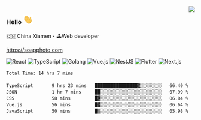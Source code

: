 <img align="right" src="https://github-readme-stats.vercel.app/api?username=yiiu&show_icons=false&bg_color=30,e96443,904e95&title_color=fff&text_color=fff" />

### Hello <img src="https://raw.githubusercontent.com/ABSphreak/ABSphreak/master/gifs/Hi.gif" width="26px" />
 
🇨🇳 China Xiamen・🕹Web developer

https://soapphoto.com

<p align="left"><img src="https://cdn.svgporn.com/logos/react.svg" alt="React" width="32" height="32"/> <img src="https://cdn.svgporn.com/logos/typescript-icon.svg" alt="TypeScript" width="32" height="32"/> <img src="https://cdn.svgporn.com/logos/gopher.svg" alt="Golang" width="32" height="32"/> <img src="https://cdn.svgporn.com/logos/vue.svg" alt="Vue.js" width="32" height="32"/> <img src="https://cdn.svgporn.com/logos/nestjs.svg" alt="NestJS" width="32" height="32"/> <img src="https://cdn.svgporn.com/logos/flutter.svg" alt="Flutter" width="32" height="32"/> <img src="https://cdn.svgporn.com/logos/nextjs-icon.svg" alt="Next.js" width="32" height="32"/></p>


<!--START_SECTION:waka-->

```txt
Total Time: 14 hrs 7 mins

TypeScript       9 hrs 23 mins   ████████████████▓░░░░░░░░   66.40 %
JSON             1 hr 7 mins     ██░░░░░░░░░░░░░░░░░░░░░░░   07.99 %
CSS              58 mins         █▓░░░░░░░░░░░░░░░░░░░░░░░   06.84 %
Vue.js           56 mins         █▓░░░░░░░░░░░░░░░░░░░░░░░   06.64 %
JavaScript       50 mins         █▒░░░░░░░░░░░░░░░░░░░░░░░   05.98 %
```

<!--END_SECTION:waka-->
